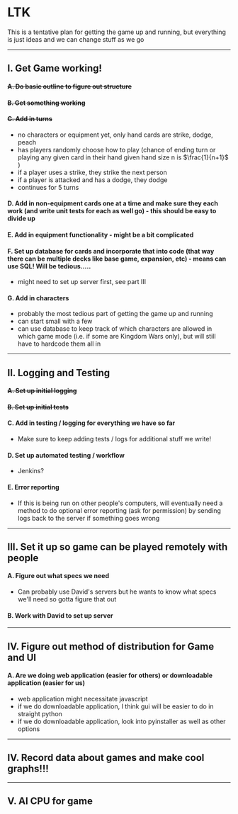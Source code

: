 # LTK

This is a tentative plan for getting the game up and running, but everything is just ideas and we can change stuff as we go 




-------------------------------

## I. Get Game working!  

#### <s>A. Do basic outline to figure out structure </s>

#### <s>B. Get something working </s>

#### <s>C. Add in turns </s>
- no characters or equipment yet, only hand cards are strike, dodge, peach
- has players randomly choose how to play (chance of ending turn or playing any given card in their hand given hand size n is $\frac{1}{n+1}$ )
- if a player uses a strike, they strike the next person
- if a player is attacked and has a dodge, they dodge
- continues for 5 turns



#### D. Add in non-equipment cards one at a time and make sure they each work (and write unit tests for each as well go) - this should be easy to divide up

#### E. Add in equipment functionality - might be a bit complicated

#### F. Set up database for cards and incorporate that into code (that way there can be multiple decks like base game, expansion, etc) - means can use SQL! Will be tedious.....
- might need to set up server first, see part III

#### G. Add in characters
- probably the most tedious part of getting the game up and running
- can start small with a few
- can use database to keep track of which characters are allowed in which game mode (i.e. if some are Kingdom Wars only), but will still have to hardcode them all in

-------------------------------

## II. Logging and Testing 
#### <s>A. Set up initial logging </s>
#### <s>B. Set up initial tests </s>
#### C. Add in testing / logging for everything we have so far 
- Make sure to keep adding tests / logs for additional stuff we write!
#### D. Set up automated testing / workflow
- Jenkins?
#### E. Error reporting
- If this is being run on other people's computers, will eventually need a method to do optional error reporting (ask for permission) by sending logs back to the server if something goes wrong

-------------------------------

## III. Set it up so game can be played remotely with people 
#### A. Figure out what specs we need
- Can probably use David's servers but he wants to know what specs we'll need so gotta figure that out
#### B. Work with David to set up server

-------------------------------

## IV. Figure out method of distribution for Game and UI

#### A. Are we doing web application (easier for others) or downloadable application (easier for us)
- web application might necessitate javascript
- if we do downloadable application, I think gui will be easier to do in straight python 
- if we do downloadable application, look into pyinstaller as well as other options


-------------------------------

## IV. Record data about games and make cool graphs!!!  

-------------------------------

## V. AI CPU for game

